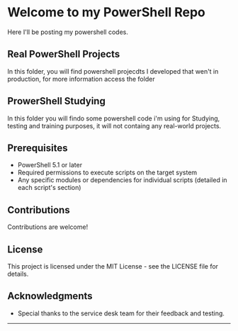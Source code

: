 # Welcome to my PowerShell Repo

Here  I'll be posting my powershell codes. 

## Real PowerShell Projects

In this folder, you will find powershell projecdts I developed that wen't in production, for more information access the folder

## ProwerShell Studying

In this folder you will findo some powershell code i'm using for Studying, testing and training purposes, it will not containg any real-world projects.	

## Prerequisites

- PowerShell 5.1 or later
- Required permissions to execute scripts on the target system
- Any specific modules or dependencies for individual scripts (detailed in each script's section)

## Contributions

Contributions are welcome!

## License

This project is licensed under the MIT License - see the LICENSE file for details.

## Acknowledgments

- Special thanks to the service desk team for their feedback and testing.

---